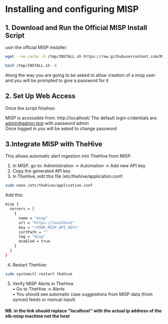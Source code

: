 # Installing and configuring MISP
## 1. Download and Run the Official MISP Install Script
usin the official MISP installer:
```bash
wget --no-cache -O /tmp/INSTALL.sh https://raw.githubusercontent.com/MISP/MISP/2.4/INSTALL/INSTALL.sh

bash /tmp/INSTALL.sh -A
```
Along the way you are going to be asked to allow creation of a misp user and you will be prompted to give a password for it 
## 2. Set Up Web Access
Once the script finishes:

MISP is accessible from:
http://localhost/
The default login cridentials are: admin@admin.test with password admin </br>
Once logged in you will be asked to change password 
## 3.Integrate MISP with TheHive
This allows automatic alert ingestion into TheHive from MISP.
1.	In MISP, go to:
Administration → Automation → Add new API key
2.	Copy the generated API key.
3.	In TheHive, edit this file /etc/thehive/application.conf:
```bash
sudo nano /etc/thehive/application.conf
```
Add this:
```bash
misp {
  servers = [
    {
      name = "misp"
      url = "https://localhost"
      key = "<YOUR_MISP_API_KEY>"
      certPath = ""
      tag = "misp"
      enabled = true
    }
  ]
}
```
4.	Restart TheHive:
```bash
sudo systemctl restart thehive
```
5. Verify MISP Alerts in TheHive<br>
•	Go to TheHive → Alerts<br>
•	You should see automatic case suggestions from MISP data (from synced feeds or manual input)

#### NB. in the link should replace "localhost" with the actual ip address of the elk-misp machine not the host 
